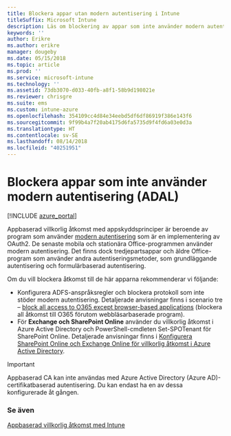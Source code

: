 ```yaml
---
title: Blockera appar utan modern autentisering i Intune
titleSuffix: Microsoft Intune
description: Läs om blockering av appar som inte använder modern autentisering (ADAL).
keywords: ''
author: Erikre
ms.author: erikre
manager: dougeby
ms.date: 05/15/2018
ms.topic: article
ms.prod: ''
ms.service: microsoft-intune
ms.technology: ''
ms.assetid: 73db3070-d033-40fb-a8f1-58b9d198021e
ms.reviewer: chrisgre
ms.suite: ems
ms.custom: intune-azure
ms.openlocfilehash: 354109cc4d84e34eebd5df6df86919f386e143f6
ms.sourcegitcommit: 9f99b4a7f20ab4175d6fa5735d9f4fd6a03e0d3a
ms.translationtype: HT
ms.contentlocale: sv-SE
ms.lasthandoff: 08/14/2018
ms.locfileid: "40251951"
---
```

# <a name="block-apps-that-do-not-use-modern-authentication-adal"></a>Blockera appar som inte använder modern autentisering (ADAL)

[!INCLUDE [azure_portal](./includes/azure_portal.md)]

Appbaserad villkorlig åtkomst med appskyddsprinciper är beroende av program som använder [modern autentisering](https://support.office.com/article/Using-Office-365-modern-authentication-with-Office-clients-776c0036-66fd-41cb-8928-5495c0f9168a) som är en implementering av OAuth2. De senaste mobila och stationära Office-programmen använder modern autentisering. Det finns dock tredjepartsappar och äldre Office-program som använder andra autentiseringsmetoder, som grundläggande autentisering och formulärbaserad autentisering.

Om du vill blockera åtkomst till de här apparna rekommenderar vi följande:

* Konfigurera ADFS-anspråksregler och blockera protokoll som inte stöder modern autentisering. Detaljerade anvisningar finns i scenario tre – [block all access to O365 except browser-based applications](https://technet.microsoft.com/library/dn592182.aspx) (blockera all åtkomst till O365 förutom webbläsarbaserade program).
* För **Exchange och SharePoint Online** använder du villkorlig åtkomst i Azure Active Directory och PowerShell-cmdleten Set-SPOTenant för SharePoint Online. Detaljerade anvisningar finns i [Konfigurera SharePoint Online och Exchange Online för villkorlig åtkomst i Azure Active Directory](https://docs.microsoft.com/azure/active-directory/active-directory-conditional-access-no-modern-authentication#legacy-authentication-protocols).


>[!IMPORTANT]
>Appbaserad CA kan inte användas med Azure Active Directory (Azure AD)-certifikatbaserad autentisering. Du kan endast ha en av dessa konfigurerade åt gången.

### <a name="see-also"></a>Se även
[Appbaserad villkorlig åtkomst med Intune](app-based-conditional-access-intune.md)
